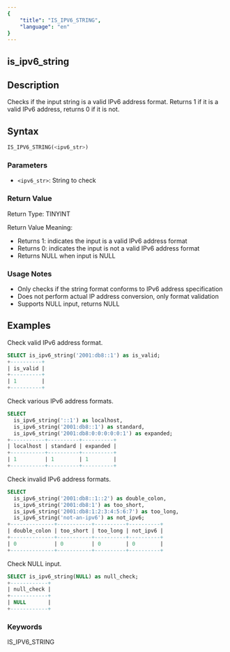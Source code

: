 ```yaml
---
{
    "title": "IS_IPV6_STRING",
    "language": "en"
}
---
```


## is_ipv6_string

## Description
Checks if the input string is a valid IPv6 address format. Returns 1 if it is a valid IPv6 address, returns 0 if it is not.

## Syntax
```sql
IS_IPV6_STRING(<ipv6_str>)
```

### Parameters
- `<ipv6_str>`: String to check

### Return Value
Return Type: TINYINT

Return Value Meaning:
- Returns 1: indicates the input is a valid IPv6 address format
- Returns 0: indicates the input is not a valid IPv6 address format
- Returns NULL when input is NULL

### Usage Notes
- Only checks if the string format conforms to IPv6 address specification
- Does not perform actual IP address conversion, only format validation
- Supports NULL input, returns NULL

## Examples

Check valid IPv6 address format.
```sql
SELECT is_ipv6_string('2001:db8::1') as is_valid;
+----------+
| is_valid |
+----------+
| 1        |
+----------+
```

Check various IPv6 address formats.
```sql
SELECT 
  is_ipv6_string('::1') as localhost,
  is_ipv6_string('2001:db8::1') as standard,
  is_ipv6_string('2001:db8:0:0:0:0:0:1') as expanded;
+-----------+----------+----------+
| localhost | standard | expanded |
+-----------+----------+----------+
| 1         | 1        | 1        |
+-----------+----------+----------+
```

Check invalid IPv6 address formats.
```sql
SELECT 
  is_ipv6_string('2001:db8::1::2') as double_colon,
  is_ipv6_string('2001:db8:1') as too_short,
  is_ipv6_string('2001:db8:1:2:3:4:5:6:7') as too_long,
  is_ipv6_string('not-an-ipv6') as not_ipv6;
+--------------+-----------+----------+----------+
| double_colon | too_short | too_long | not_ipv6 |
+--------------+-----------+----------+----------+
| 0            | 0         | 0        | 0        |
+--------------+-----------+----------+----------+
```

Check NULL input.
```sql
SELECT is_ipv6_string(NULL) as null_check;
+------------+
| null_check |
+------------+
| NULL       |
+------------+
```

### Keywords

IS_IPV6_STRING
